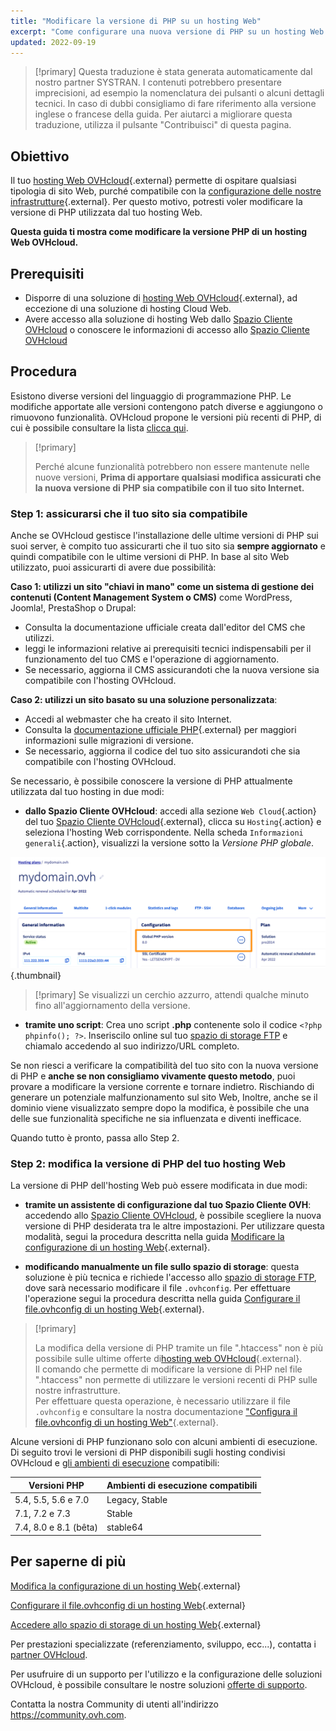 ```yaml
---
title: "Modificare la versione di PHP su un hosting Web"
excerpt: "Come configurare una nuova versione di PHP su un hosting Web OVHcloud"
updated: 2022-09-19
---
```


> [!primary]
> Questa traduzione è stata generata automaticamente dal nostro partner SYSTRAN. I contenuti potrebbero presentare imprecisioni, ad esempio la nomenclatura dei pulsanti o alcuni dettagli tecnici. In caso di dubbi consigliamo di fare riferimento alla versione inglese o francese della guida. Per aiutarci a migliorare questa traduzione, utilizza il pulsante "Contribuisci" di questa pagina.
>

## Obiettivo

Il tuo [hosting Web OVHcloud](https://www.ovhcloud.com/it/web-hosting/){.external} permette di ospitare qualsiasi tipologia di sito Web, purché compatibile con la [configurazione delle nostre infrastrutture](https://webhosting-infos.hosting.ovh.net){.external}. Per questo motivo, potresti voler modificare la versione di PHP utilizzata dal tuo hosting Web.

**Questa guida ti mostra come modificare la versione PHP di un hosting Web OVHcloud.**

## Prerequisiti

- Disporre di una soluzione di [hosting Web OVHcloud](https://www.ovhcloud.com/it/web-hosting/){.external}, ad eccezione di una soluzione di hosting Cloud Web.
- Avere accesso alla soluzione di hosting Web dallo [Spazio Cliente OVHcloud](https://www.ovh.com/auth/?action=gotomanager&from=https://www.ovh.it/&ovhSubsidiary=it) o conoscere le informazioni di accesso allo [Spazio Cliente OVHcloud](/pages/web_cloud/web_hosting/ftp_connection) 

## Procedura

Esistono diverse versioni del linguaggio di programmazione PHP. Le modifiche apportate alle versioni contengono patch diverse e aggiungono o rimuovono funzionalità. OVHcloud propone le versioni più recenti di PHP, di cui è possibile consultare la lista [clicca qui](https://www.ovhcloud.com/it/web-hosting/uc-programming-language/). 

> [!primary]
>
> Perché alcune funzionalità potrebbero non essere mantenute nelle nuove versioni, **Prima di apportare qualsiasi modifica assicurati che la nuova versione di PHP sia compatibile con il tuo sito Internet.**
>

### Step 1: assicurarsi che il tuo sito sia compatibile

Anche se OVHcloud gestisce l'installazione delle ultime versioni di PHP sui suoi server, è compito tuo assicurarti che il tuo sito sia **sempre aggiornato** e quindi compatibile con le ultime versioni di PHP. In base al sito Web utilizzato, puoi assicurarti di avere due possibilità:

**Caso 1: utilizzi un sito "chiavi in mano" come un sistema di gestione dei contenuti (Content Management System o CMS)** come WordPress, Joomla!, PrestaShop o Drupal: 

- Consulta la documentazione ufficiale creata dall'editor del CMS che utilizzi.
- leggi le informazioni relative ai prerequisiti tecnici indispensabili per il funzionamento del tuo CMS e l'operazione di aggiornamento.
- Se necessario, aggiorna il CMS assicurandoti che la nuova versione sia compatibile con l'hosting OVHcloud.

**Caso 2: utilizzi un sito basato su una soluzione personalizzata**: 

- Accedi al webmaster che ha creato il sito Internet.
- Consulta la [documentazione ufficiale PHP](http://php.net/manual/en/appendices.php){.external} per maggiori informazioni sulle migrazioni di versione.
- Se necessario, aggiorna il codice del tuo sito assicurandoti che sia compatibile con l'hosting OVHcloud.

Se necessario, è possibile conoscere la versione di PHP attualmente utilizzata dal tuo hosting in due modi:

- **dallo Spazio Cliente OVHcloud**: accedi alla sezione `Web Cloud`{.action} del tuo [Spazio Cliente OVHcloud](https://www.ovh.com/auth/?action=gotomanager&from=https://www.ovh.it/&ovhSubsidiary=it){.external}, clicca su `Hosting`{.action} e seleziona l'hosting Web corrispondente. Nella scheda `Informazioni generali`{.action}, visualizzi la versione sotto la *Versione PHP globale*. 

![phpversion](images/change-php-version-step1.png){.thumbnail}

> [!primary]
> Se visualizzi un cerchio azzurro, attendi qualche minuto fino all'aggiornamento della versione.
>

- **tramite uno script**: Crea uno script **.php** contenente solo il codice `<?php phpinfo(); ?>`. Inseriscilo online sul tuo [spazio di storage FTP](/pages/web_cloud/web_hosting/ftp_connection) e chiamalo accedendo al suo indirizzo/URL completo.

Se non riesci a verificare la compatibilità del tuo sito con la nuova versione di PHP e **anche se non consigliamo vivamente questo metodo**, puoi provare a modificare la versione corrente e tornare indietro. Rischiando di generare un potenziale malfunzionamento sul sito Web, Inoltre, anche se il dominio viene visualizzato sempre dopo la modifica, è possibile che una delle sue funzionalità specifiche ne sia influenzata e diventi inefficace. 

Quando tutto è pronto, passa allo Step 2.

### Step 2: modifica la versione di PHP del tuo hosting Web

La versione di PHP dell'hosting Web può essere modificata in due modi:

- **tramite un assistente di configurazione dal tuo Spazio Cliente OVH**: accedendo allo [Spazio Cliente OVHcloud](https://www.ovh.com/auth/?action=gotomanager&from=https://www.ovh.it/&ovhSubsidiary=it), è possibile scegliere la nuova versione di PHP desiderata tra le altre impostazioni. Per utilizzare questa modalità, segui la procedura descritta nella guida [Modificare la configurazione di un hosting Web](/pages/web_cloud/web_hosting/ovhconfig_modify_system_runtime){.external}.

- **modificando manualmente un file sullo spazio di storage**: questa soluzione è più tecnica e richiede l'accesso allo [spazio di storage FTP](/pages/web_cloud/web_hosting/ftp_connection), dove sarà necessario modificare il file `.ovhconfig`. Per effettuare l'operazione segui la procedura descritta nella guida [Configurare il file.ovhconfig di un hosting Web](/pages/web_cloud/web_hosting/ovhconfig_configuration){.external}.

> [!primary]
>
> La modifica della versione di PHP tramite un file ".htaccess" non è più possibile sulle ultime offerte di[hosting web OVHcloud](https://www.ovhcloud.com/it/web-hosting/){.external}.<br>
> Il comando che permette di modificare la versione di PHP nel file ".htaccess" non permette di utilizzare le versioni recenti di PHP sulle nostre infrastrutture.<br>
> Per effettuare questa operazione, è necessario utilizzare il file `.ovhconfig` e consultare la nostra documentazione ["Configura il file.ovhconfig di un hosting Web"](/pages/web_cloud/web_hosting/ovhconfig_configuration){.external}.
>

Alcune versioni di PHP funzionano solo con alcuni ambienti di esecuzione. Di seguito trovi le versioni di PHP disponibili sugli hosting condivisi OVHcloud e [gli ambienti di esecuzione](/pages/web_cloud/web_hosting/ovhconfig_modify_system_runtime) compatibili:

|Versioni PHP| Ambienti di esecuzione compatibili|
|---|---|
|5.4, 5.5, 5.6 e 7.0|Legacy, Stable|
|7.1, 7.2 e 7.3|Stable|
|7.4, 8.0 e 8.1 (bêta)|stable64|

## Per saperne di più

[Modifica la configurazione di un hosting Web](/pages/web_cloud/web_hosting/ovhconfig_modify_system_runtime){.external}

[Configurare il file.ovhconfig di un hosting Web](/pages/web_cloud/web_hosting/ovhconfig_configuration){.external}

[Accedere allo spazio di storage di un hosting Web](/pages/web_cloud/web_hosting/ftp_connection){.external}

Per prestazioni specializzate (referenziamento, sviluppo, ecc...), contatta i [partner OVHcloud](https://partner.ovhcloud.com/it/directory/).

Per usufruire di un supporto per l'utilizzo e la configurazione delle soluzioni OVHcloud, è possibile consultare le nostre soluzioni [offerte di supporto](https://www.ovhcloud.com/it/support-levels/).

Contatta la nostra Community di utenti all'indirizzo <https://community.ovh.com>.
